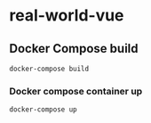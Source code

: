 # real-world-vue

## Docker Compose build
```
docker-compose build
```

### Docker compose container up
```
docker-compose up
```
